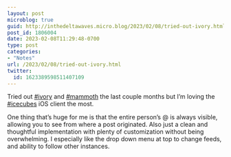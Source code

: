 ```yaml
---
layout: post
microblog: true
guid: http://inthedeltawaves.micro.blog/2023/02/08/tried-out-ivory.html
post_id: 1806004
date: 2023-02-08T11:29:48-0700
type: post
categories:
- "Notes"
url: /2023/02/08/tried-out-ivory.html
twitter:
  id: 1623389598511407109
---
```

<p>Tried out <a href="https://mastodon.social/tags/ivory" class="mention hashtag" rel="tag">#<span>ivory</span></a> and <a href="https://mastodon.social/tags/mammoth" class="mention hashtag" rel="tag">#<span>mammoth</span></a> the last couple months but I’m loving the <a href="https://mastodon.social/tags/icecubes" class="mention hashtag" rel="tag">#<span>icecubes</span></a> iOS client the most. </p><p>One thing that’s huge for me is that the entire person’s @ is always visible, allowing you to see from where a post originated. Also just a clean and thoughtful implementation with plenty of customization without being overwhelming. I especially like the drop down menu at top to change feeds, and ability to follow other instances.</p>
